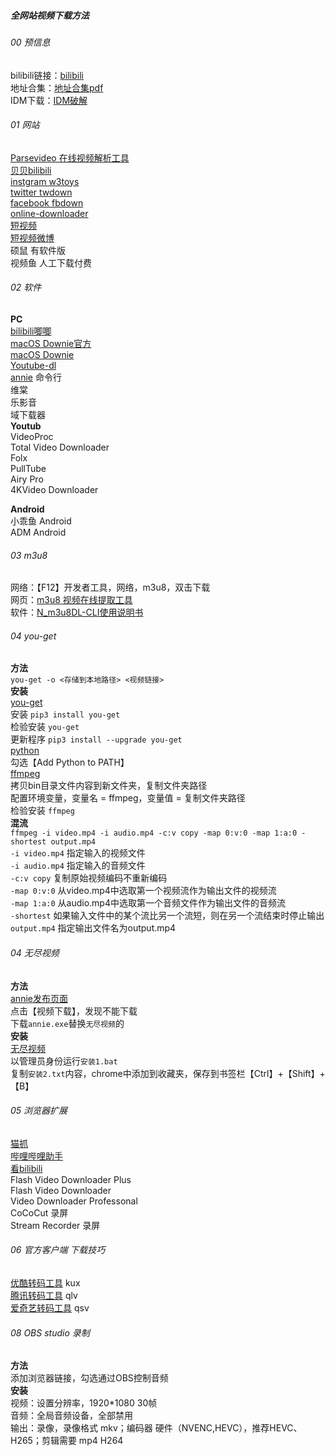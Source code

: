 ##### 全网站视频下载方法

###### 00 预信息
bilibili链接：[bilibili](https://www.bilibili.com/video/BV18i4y1s7qU/?spm_id_from=333.788&vd_source=eec2266576073f705ca02d062f857cd3)  
地址合集：[地址合集pdf](https://henji.lanzoux.com/id0v5dc)  
IDM下载：[IDM破解](https://www.52pojie.cn/thread-1929729-1-1.html)  

###### 01 网站
[Parsevideo 在线视频解析工具](https://pv.vlogdownloader.com/)  
[贝贝bilibili](https://www.xbeibeix.com/api/bilibili/)  
[instgram w3toys](https://www.w3toys.com/)  
[twitter twdown](https://www.twdown.net/)  
[facebook fbdown](https://www.fdown.net/)  
[online-downloader](https://online-downloader.com/)  
[短视频](https://imyshare.com/parsevideo/)  
[短视频微博](https://weibo.iiilab.com/)  
硕鼠 有软件版  
视频鱼 人工下载付费  

###### 02 软件
**PC**  
[bilibili唧唧](http://client.jijidown.com/?ref=kkok.cc)  
[macOS Downie官方](https://software.charliemonroe.net/downie/)  
[macOS Downie](https://macwk.com/soft/downie)   
[Youtube-dl](https://github.com/ytdl-org/youtube-dl)  
[annie](https://github.com/iawia002/annie)  命令行  
维棠  
乐影音  
域下载器  
**Youtub**    
VideoProc  
Total Video Downloader  
Folx  
PullTube  
Airy Pro  
4KVideo Downloader  

**Android**  
小乖鱼 Android  
ADM Android  

###### 03 m3u8  
网络：【F12】开发者工具，网络，m3u8，双击下载  
网页：[m3u8 视频在线提取工具](https://blog.luckly-mjw.cn/tool-show/m3u8-downloader/index.html)  
软件：[N_m3u8DL-CLI使用说明书](https://nilaoda.github.io/N_m3u8DL-CLI/GetM3u8.html)  

###### 04 you-get  
**方法**  
`you-get -o <存储到本地路径> <视频链接>`  
**安装**  
[you-get](https://github.com/soimort/you-get/wiki)  
安装 `pip3 install you-get`  
检验安装 `you-get`  
更新程序 `pip3 install --upgrade you-get`  
[python](https://www.python.org/downloads/)  
勾选【Add Python to PATH】  
[ffmpeg](http://ffmpeg.org/)  
拷贝bin目录文件内容到新文件夹，复制文件夹路径  
配置环境变量，变量名 = ffmpeg，变量值 = 复制文件夹路径  
检验安装 `ffmpeg`  
**混流**  
`ffmpeg -i video.mp4 -i audio.mp4 -c:v copy -map 0:v:0 -map 1:a:0 -shortest output.mp4`  
`-i video.mp4` 指定输入的视频文件  
`-i audio.mp4` 指定输入的音频文件  
`-c:v copy` 复制原始视频编码不重新编码  
`-map 0:v:0` 从video.mp4中选取第一个视频流作为输出文件的视频流  
`-map 1:a:0` 从audio.mp4中选取第一个音频文件作为输出文件的音频流  
`-shortest` 如果输入文件中的某个流比另一个流短，则在另一个流结束时停止输出  
`output.mp4` 指定输出文件名为output.mp4  

###### 04 无尽视频
**方法**  
[annie发布页面](https://github.com/iawia002/annie/releases)  
点击【视频下载】，发现不能下载  
下载`annie.exe`替换`无尽视频`的  
**安装**    
[无尽视频](https://www.52pojie.cn/thread-1012141-1-1.html)  
以管理员身份运行`安装1.bat`  
复制`安装2.txt`内容，chrome中添加到收藏夹，保存到书签栏【Ctrl】+【Shift】+【B】  

###### 05 浏览器扩展
[猫抓](https://github.com/xifangczy/cat-catch/releases)  
[哔哩哔哩助手](https://bilibili-healper.github.io/)  
[看bilibili](https://www.kanbilibili.com/)  
Flash Video Downloader Plus  
Flash Video Downloader  
Video Downloader Professonal  
CoCoCut 录屏  
Stream Recorder 录屏  

###### 06 官方客户端 下载技巧
[优酷转码工具](https://dwz.date/aNkq) kux  
[腾讯转码工具](https://dwz.date/aNks) qlv  
[爱奇艺转码工具](https://dwz.date/aNkt) qsv  

###### 08 OBS studio 录制
**方法**  
添加浏览器链接，勾选通过OBS控制音频  
**安装**  
视频：设置分辨率，1920*1080 30帧  
音频：全局音频设备，全部禁用  
输出：录像，录像格式 mkv；编码器 硬件（NVENC,HEVC），推荐HEVC、H265；剪辑需要 mp4 H264  
 